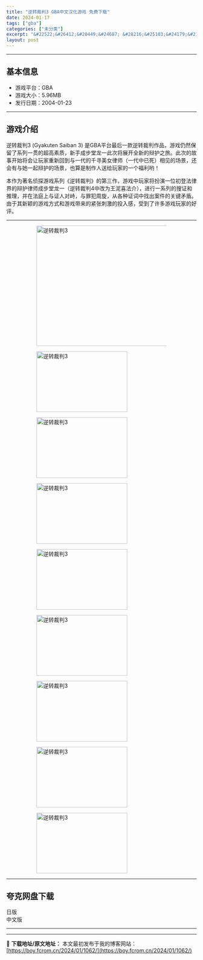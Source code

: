 ```yaml
---
title: "逆转裁判3 GBA中文汉化游戏 免费下载"
date: 2024-01-17
tags: ["gba"]
categories: ["未分类"]
excerpt: "&#22522;&#26412;&#20449;&#24687; &#28216;&#25103;&#24179;&#21488;&#65306;GBA &#28216;&#25103;&#22823;&#23567;&#65306;5.96MB &#21457;&#34892;&#26085;&amp;#&hellip;"
layout: post
---
```


 <hr><h2>&#22522;&#26412;&#20449;&#24687;</h2> <ul><li>&#28216;&#25103;&#24179;&#21488;&#65306;GBA</li> <li>&#28216;&#25103;&#22823;&#23567;&#65306;5.96MB</li> <li>&#21457;&#34892;&#26085;&#26399;&#65306;2004-01-23</li> </ul><hr><h2>&#28216;&#25103;&#20171;&#32461;</h2> <p>&#36870;&#36716;&#35009;&#21028;3 (Gyakuten Saiban 3) &#26159;GBA&#24179;&#21488;&#26368;&#21518;&#19968;&#27454;&#36870;&#36716;&#35009;&#21028;&#20316;&#21697;&#65292;&#28216;&#25103;&#20173;&#28982;&#20445;&#30041;&#20102;&#31995;&#21015;&#19968;&#36143;&#30340;&#36229;&#39640;&#32032;&#36136;&#65292;&#26032;&#25163;&#25104;&#27493;&#22530;&#40857;&#19968;&#27492;&#27425;&#23558;&#23637;&#24320;&#20840;&#26032;&#30340;&#36777;&#25252;&#20043;&#26053;&#12290;&#27492;&#27425;&#30340;&#25925;&#20107;&#24320;&#22987;&#23558;&#20250;&#35753;&#29609;&#23478;&#37325;&#26032;&#22238;&#21040;&#19982;&#19968;&#20195;&#30340;&#21315;&#23547;&#32654;&#22899;&#24459;&#24072;&#65288;&#19968;&#20195;&#20013;&#24050;&#27515;&#65289;&#30456;&#35265;&#30340;&#22330;&#26223;&#65292;&#36824;&#20250;&#26377;&#19982;&#22905;&#19968;&#36215;&#36777;&#25252;&#30340;&#22330;&#26223;&#65292;&#20063;&#31639;&#26159;&#21046;&#20316;&#20154;&#36865;&#32473;&#29609;&#23478;&#30340;&#19968;&#20010;&#31119;&#21033;&#21727;&#65281;</p> <p>&#26412;&#20316;&#20026;&#33879;&#21517;&#20390;&#25506;&#28216;&#25103;&#31995;&#21015;&#12298;&#36870;&#36716;&#35009;&#21028;&#12299;&#30340;&#31532;&#19977;&#20316;&#65292;&#28216;&#25103;&#20013;&#29609;&#23478;&#23558;&#25198;&#28436;&#19968;&#20301;&#21021;&#30331;&#27861;&#24459;&#30028;&#30340;&#36777;&#25252;&#24459;&#24072;&#25104;&#27493;&#22530;&#40857;&#19968;&#65288;&#36870;&#36716;&#35009;&#21028;4&#20013;&#25913;&#20026;&#29579;&#27877;&#21916;&#27861;&#20171;&#65289;&#65292;&#36827;&#34892;&#19968;&#31995;&#21015;&#30340;&#25628;&#35777;&#21644;&#25512;&#29702;&#65292;&#24182;&#22312;&#27861;&#24237;&#19978;&#19982;&#35777;&#20154;&#23545;&#23769;&#65292;&#19982;&#32618;&#29359;&#21608;&#26059;&#65292;&#20174;&#21508;&#31181;&#35777;&#35789;&#20013;&#25214;&#20986;&#26696;&#20214;&#30340;&#20851;&#38190;&#30683;&#30462;&#12290;&#30001;&#20110;&#20854;&#26032;&#39062;&#30340;&#28216;&#25103;&#26041;&#24335;&#21644;&#28216;&#25103;&#24102;&#26469;&#30340;&#32039;&#24352;&#21050;&#28608;&#30340;&#25237;&#20837;&#24863;&#65292;&#21463;&#21040;&#20102;&#35768;&#22810;&#28216;&#25103;&#29609;&#23478;&#30340;&#22909;&#35780;&#12290;</p> <hr><figure><figure><img loading="lazy" decoding="async" width="500" height="318" data-id="14285" src="https://boy.fcrom.cn/wp-content/uploads/2024/01/20240116_65a636161f0df.jpg" title="&#36870;&#36716;&#35009;&#21028;3-&#23553;&#38754;" alt="逆转裁判3"></figure><figure><img loading="lazy" decoding="async" width="240" height="160" data-id="14277" src="https://boy.fcrom.cn/wp-content/uploads/2024/01/20240116_65a6361644c72.png" title="&#36870;&#36716;&#35009;&#21028;3-1" alt="逆转裁判3"></figure><figure><img loading="lazy" decoding="async" width="240" height="160" data-id="14278" src="https://boy.fcrom.cn/wp-content/uploads/2024/01/20240116_65a636167271b.png" title="&#36870;&#36716;&#35009;&#21028;3-2" alt="逆转裁判3"></figure><figure><img loading="lazy" decoding="async" width="240" height="160" data-id="14280" src="https://boy.fcrom.cn/wp-content/uploads/2024/01/20240116_65a63616976ff.png" title="&#36870;&#36716;&#35009;&#21028;3-3" alt="逆转裁判3"></figure><figure><img loading="lazy" decoding="async" width="240" height="160" data-id="14281" src="https://boy.fcrom.cn/wp-content/uploads/2024/01/20240116_65a63616c88f4.png" title="&#36870;&#36716;&#35009;&#21028;3-4" alt="逆转裁判3"></figure><figure><img loading="lazy" decoding="async" width="240" height="160" data-id="14279" src="https://boy.fcrom.cn/wp-content/uploads/2024/01/20240116_65a63616edd7d.png" title="&#36870;&#36716;&#35009;&#21028;3-5" alt="逆转裁判3"></figure><figure><img loading="lazy" decoding="async" width="240" height="160" data-id="14282" src="https://boy.fcrom.cn/wp-content/uploads/2024/01/20240116_65a636171e8fe.png" title="&#36870;&#36716;&#35009;&#21028;3" alt="逆转裁判3"></figure><figure><img loading="lazy" decoding="async" width="240" height="160" data-id="14283" src="https://boy.fcrom.cn/wp-content/uploads/2024/01/20240116_65a636174d0ea.png" title="&#36870;&#36716;&#35009;&#21028;3" alt="逆转裁判3"></figure><figure><img loading="lazy" decoding="async" width="240" height="160" data-id="14284" src="https://boy.fcrom.cn/wp-content/uploads/2024/01/20240116_65a636176e490.png" title="&#36870;&#36716;&#35009;&#21028;3" alt="逆转裁判3"></figure></figure><hr><h2>&#22840;&#20811;&#32593;&#30424;&#19979;&#36733;</h2> <div> <div>&#26085;&#29256;</div> <div>&#20013;&#25991;&#29256;</div> </div> <hr>

---
📖 **下载地址/原文地址：** 本文最初发布于我的博客网站：[https://boy.fcrom.cn/2024/01/1062/](https://boy.fcrom.cn/2024/01/1062/)
